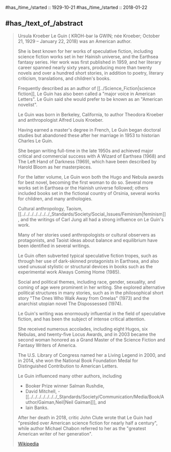 ﻿---
aliases:
- "Ursula K. Le Guin"
- "Ursula Kroeber Le Guin"
---

#has_/time_/started ::  1929-10-21 
#has_/time_/started ::  2018-01-22  

## #has_/text_of_/abstract 

> Ursula Kroeber Le Guin ( KROH-bər lə GWIN; née Kroeber; October 21, 1929 – January 22, 2018) 
> was an American author. 
> 
> She is best known for her works of speculative fiction, 
> including science fiction works set in her Hainish universe, and the Earthsea fantasy series. 
> Her work was first published in 1959, and her literary career spanned nearly sixty years, 
> producing more than twenty novels and over a hundred short stories, 
> in addition to poetry, literary criticism, translations, and children's books. 
> 
> Frequently described as an author of [[../Science_Fiction|science fiction]], 
> Le Guin has also been called a "major voice in American Letters". 
> Le Guin said she would prefer to be known as an "American novelist".
>
> Le Guin was born in Berkeley, California, 
> to author Theodora Kroeber and anthropologist Alfred Louis Kroeber. 
> 
> Having earned a master's degree in French, Le Guin began doctoral studies 
> but abandoned these after her marriage in 1953 to historian Charles Le Guin. 
> 
> She began writing full-time in the late 1950s and achieved major critical and commercial success 
> with A Wizard of Earthsea (1968) and The Left Hand of Darkness (1969), 
> which have been described by Harold Bloom as her masterpieces. 
> 
> For the latter volume, Le Guin won both the Hugo and Nebula awards for best novel, 
> becoming the first woman to do so. 
> Several more works set in Earthsea or the Hainish universe followed; 
> others included books set in the fictional country of Orsinia, 
> several works for children, and many anthologies.
>
> Cultural anthropology, Taoism, [[../../../../../../../_Standards/Society/Social_Issues/Feminism|feminism]], and the writings of Carl Jung 
> all had a strong influence on Le Guin's work. 
> 
> Many of her stories used anthropologists or cultural observers as protagonists, 
> and Taoist ideas about balance and equilibrium have been identified in several writings. 
> 
> Le Guin often subverted typical speculative fiction tropes, 
> such as through her use of dark-skinned protagonists in Earthsea, 
> and also used unusual stylistic or structural devices in books 
> such as the experimental work Always Coming Home (1985). 
> 
> Social and political themes, including race, gender, sexuality, 
> and coming of age were prominent in her writing. 
> She explored alternative political structures in many stories, 
> such as in the philosophical short story "The Ones Who Walk Away from Omelas" (1973) 
> and the anarchist utopian novel The Dispossessed (1974).
>
> Le Guin's writing was enormously influential in the field of speculative fiction, 
> and has been the subject of intense critical attention. 
> 
> She received numerous accolades, including eight Hugos, six Nebulas, and twenty-five Locus Awards, 
> and in 2003 became the second woman 
> honored as a Grand Master of the Science Fiction and Fantasy Writers of America. 
> 
> The U.S. Library of Congress named her a Living Legend in 2000, 
> and in 2014, she won the National Book Foundation Medal 
> for Distinguished Contribution to American Letters. 
> 
> Le Guin influenced many other authors, including 
> - Booker Prize winner Salman Rushdie, 
> - David Mitchell, 
> -[[../../../../../../../_Standards/Society/Communication/Media/Book/Author/Gaiman,Neil|Neil Gaiman]]], and 
> - Iain Banks. 
> 
> After her death in 2018, critic John Clute wrote that 
> Le Guin had "presided over American science fiction for nearly half a century", 
> while author Michael Chabon referred to her as the "greatest American writer of her generation".
>
> [Wikipedia](https://en.wikipedia.org/wiki/Ursula%20K.%20Le%20Guin) 

